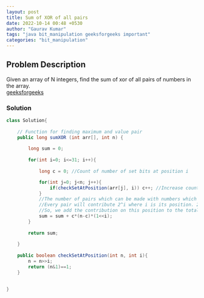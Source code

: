 ```yaml
---
layout: post
title: Sum of XOR of all pairs
date: 2022-10-14 00:48 +0530
author: "Gaurav Kumar"
tags: "java bit_manipulation geeksforgeeks important"
categories: "bit_manipulation"
---
```


## Problem Description

Given an array of N integers, find the sum of xor of all pairs of numbers in the array.  
[geeksforgeeks](https://practice.geeksforgeeks.org/problems/sum-of-xor-of-all-pairs0723/1)

### Solution

```java
class Solution{
   
    // Function for finding maximum and value pair
    public long sumXOR (int arr[], int n) {
        
        long sum = 0;
        
        for(int i=0; i<=31; i++){
            
            long c = 0; //Count of number of set bits at position i

            for(int j=0; j<n; j++){
                if(checkSetAtPosition(arr[j], i)) c++; //Increase count if the bit is set at position i
            }
            //The number of pairs which can be made with numbers which have bits set at pos i AND numbers which have bit unset at pos i = c*(n-c)
            //Every pair will contribute 2^i where i is its position. 2^1 === (1<<i)
            //So, we add the contribution on this position to the total sum
            sum = sum + c*(n-c)*(1<<i);
        }
        
        return sum;
        
    }
    
    public boolean checkSetAtPosition(int n, int i){
        n = n>>i;
        return (n&1)==1;
    }
    
    
}
```
